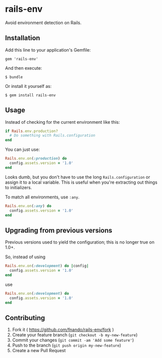 # rails-env

Avoid environment detection on Rails.

## Installation

Add this line to your application's Gemfile:

    gem 'rails-env'

And then execute:

    $ bundle

Or install it yourself as:

    $ gem install rails-env

## Usage

Instead of checking for the current environment like this:

```ruby
if Rails.env.production?
  # Do something with Rails.configuration
end
```

You can just use:

```ruby
Rails.env.on(:production) do
  config.assets.version = '1.0'
end
```

Looks dumb, but you don't have to use the long `Rails.configuration` or assign it to a local variable. This is useful when you're extracting out things to initializers.

To match all environments, use `:any`.

```ruby
Rails.env.on(:any) do
  config.assets.version = '1.0'
end
```

## Upgrading from previous versions

Previous versions used to yield the configuration; this is no longer true on 1.0+.

So, instead of using

```ruby
Rails.env.on(:development) do |config|
  config.assets.version = '1.0'
end
```

use

```ruby
Rails.env.on(:development) do
  config.assets.version = '1.0'
end
```

## Contributing

1. Fork it ( https://github.com/fnando/rails-env/fork )
2. Create your feature branch (`git checkout -b my-new-feature`)
3. Commit your changes (`git commit -am 'Add some feature'`)
4. Push to the branch (`git push origin my-new-feature`)
5. Create a new Pull Request

